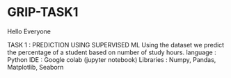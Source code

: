 # GRIP-TASK1

Hello Everyone

TASK 1 : PREDICTION USING SUPERVISED ML
Using the dataset we predict the percentage of a student based on number of study hours.
language : Python
IDE : Google colab (jupyter notebook)
Libraries : Numpy, Pandas, Matplotlib, Seaborn
